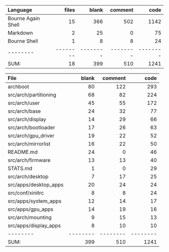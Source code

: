 Language|files|blank|comment|code
:-------|-------:|-------:|-------:|-------:
Bourne Again Shell|15|366|502|1142
Markdown|2|25|0|75
Bourne Shell|1|8|8|24
--------|--------|--------|--------|--------
SUM:|18|399|510|1241

File|blank|comment|code
:-------|-------:|-------:|-------:
archboot|80|122|293
src/arch/partitioning|68|82|224
src/arch/user|45|55|172
src/arch/base|24|32|77
src/arch/display|14|29|66
src/arch/bootloader|17|26|63
src/arch/gpu_driver|19|22|52
src/arch/mirrorlist|16|22|50
README.md|24|0|46
src/arch/firmware|13|13|40
STATS.md|1|0|29
src/arch/desktop|7|17|25
src/apps/desktop_apps|20|24|24
src/conf/xinitrc|8|8|24
src/apps/system_apps|12|14|17
src/apps/gpu_apps|14|19|16
src/arch/mounting|9|15|13
src/apps/display_apps|8|10|10
--------|--------|--------|--------
SUM:|399|510|1241
